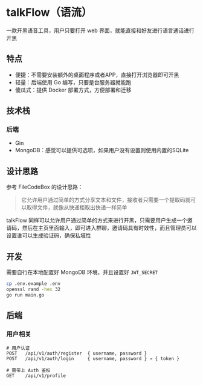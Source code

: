 # talkFlow（语流）

一款开黑语音工具，用户只要打开 web 界面，就能直接和好友进行语言通话进行开黑

## 特点

- 便捷：不需要安装额外的桌面程序或者APP，直接打开浏览器即可开黑
- 轻量：后端使用 Go 编写，只要是台服务器就能跑
- 傻瓜式：提供 Docker 部署方式，方便部署和迁移

## 技术栈

### 后端

- Gin
- MongoDB：感觉可以提供可选项，如果用户没有设置则使用内置的SQLite

## 设计思路

参考 FileCodeBox 的设计思路：

> 它允许用户通过简单的方式分享文本和文件，接收者只需要一个提取码就可以取得文件，就像从快递柜取出快递一样简单

talkFlow 同样可以允许用户通过简单的方式来进行开黑，只需要用户生成一个邀请码，然后在主页里面输入，即可进入群聊，邀请码具有时效性，而且管理员可以设置谁可以生成验证码，确保私域性

## 开发

需要自行在本地配置好 MongoDB 环境，并且设置好 `JWT_SECRET`

```bash
cp .env.example .env
openssl rand -hex 32
go run main.go
```

## 后端

### 用户相关

```
# 用户认证
POST   /api/v1/auth/register  { username, password }
POST   /api/v1/auth/login     { username, password } → { token }

# 需带上 Auth 鉴权
GET    /api/v1/profile
```